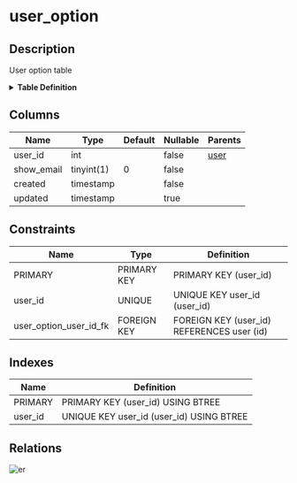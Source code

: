 # user_option

## Description

User option table

<details>
<summary><strong>Table Definition</strong></summary>

```sql
CREATE TABLE `user_option` (
  `user_id` int NOT NULL,
  `show_email` tinyint(1) NOT NULL DEFAULT '0',
  `created` timestamp NOT NULL,
  `updated` timestamp NULL DEFAULT NULL,
  PRIMARY KEY (`user_id`),
  UNIQUE KEY `user_id` (`user_id`),
  CONSTRAINT `user_option_user_id_fk` FOREIGN KEY (`user_id`) REFERENCES `user` (`id`) ON DELETE CASCADE
) ENGINE=InnoDB DEFAULT CHARSET=utf8mb4 COLLATE=utf8mb4_0900_ai_ci COMMENT='User option table'
```

</details>

## Columns

| Name | Type | Default | Nullable | Parents |
| ---- | ---- | ------- | -------- | ------- |
| user_id | int |  | false | [user](user.md) |
| show_email | tinyint(1) | 0 | false |  |
| created | timestamp |  | false |  |
| updated | timestamp |  | true |  |

## Constraints

| Name | Type | Definition |
| ---- | ---- | ---------- |
| PRIMARY | PRIMARY KEY | PRIMARY KEY (user_id) |
| user_id | UNIQUE | UNIQUE KEY user_id (user_id) |
| user_option_user_id_fk | FOREIGN KEY | FOREIGN KEY (user_id) REFERENCES user (id) |

## Indexes

| Name | Definition |
| ---- | ---------- |
| PRIMARY | PRIMARY KEY (user_id) USING BTREE |
| user_id | UNIQUE KEY user_id (user_id) USING BTREE |

## Relations

![er](user_option.svg)
